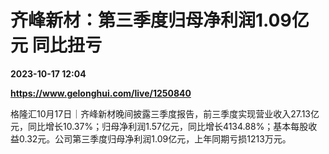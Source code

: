 # 齐峰新材：第三季度归母净利润1.09亿元 同比扭亏

**2023-10-17 12:04**

**https://www.gelonghui.com/live/1250840**

格隆汇10月17日｜齐峰新材晚间披露三季度报告，前三季度实现营业收入27.13亿元，同比增长10.37%；归母净利润1.57亿元，同比增长4134.88%；基本每股收益0.32元。公司第三季度归母净利润1.09亿元，上年同期亏损1213万元。